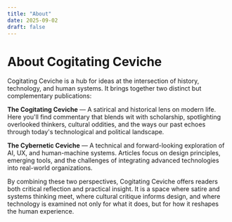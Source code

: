 ```yaml
---
title: "About"
date: 2025-09-02
draft: false
---
```


# About Cogitating Ceviche

Cogitating Ceviche is a hub for ideas at the intersection of history, technology, and human systems. It brings together two distinct but complementary publications:

**The Cogitating Ceviche** — A satirical and historical lens on modern life. Here you'll find commentary that blends wit with scholarship, spotlighting overlooked thinkers, cultural oddities, and the ways our past echoes through today's technological and political landscape.

**The Cybernetic Ceviche** — A technical and forward-looking exploration of AI, UX, and human-machine systems. Articles focus on design principles, emerging tools, and the challenges of integrating advanced technologies into real-world organizations.

By combining these two perspectives, Cogitating Ceviche offers readers both critical reflection and practical insight. It is a space where satire and systems thinking meet, where cultural critique informs design, and where technology is examined not only for what it does, but for how it reshapes the human experience.